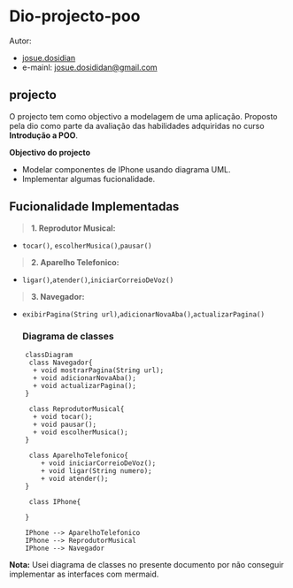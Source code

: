 # Dio-projecto-poo

Autor:

- [josue.dosidian](https://github.com/Koder012)
- e-mainl: <josue.dosididan@gmail.com> 

## projecto 

O projecto tem como objectivo a modelagem de uma aplicação. 
Proposto pela dio como parte da avaliação das habilidades adquiridas no curso **Introdução a POO**.

 **Objectivo do projecto**

 - Modelar componentes de IPhone usando diagrama UML.
 - Implementar algumas fucionalidade.

 ## Fucionalidade Implementadas

  > **1. Reprodutor Musical:**
  - `tocar()`, `escolherMusica()`,`pausar()`
  > **2. Aparelho Telefonico:**
  - `ligar()`,`atender()`,`iniciarCorreioDeVoz()`
  > **3. Navegador:**
  - `exibirPagina(String url)`,`adicionarNovaAba()`,`actualizarPagina()`

    ### Diagrama de classes

```mermaid
    classDiagram
     class Navegador{
      + void mostrarPagina(String url);
      + void adicionarNovaAba();
      + void actualizarPagina();
    }

     class ReprodutorMusical{
      + void tocar();
      + void pausar();
      + void escolherMusica();
    }

     class AparelhoTelefonico{
        + void iniciarCorreioDeVoz();
        + void ligar(String numero);
        + void atender();
    }

     class IPhone{
    
    }

    IPhone --> AparelhoTelefonico
    IPhone --> ReprodutorMusical
    IPhone --> Navegador
```

**Nota:** Usei diagrama de classes no presente documento por não conseguir implementar as interfaces com mermaid.
